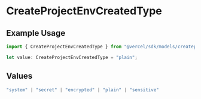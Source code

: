 # CreateProjectEnvCreatedType

## Example Usage

```typescript
import { CreateProjectEnvCreatedType } from "@vercel/sdk/models/createprojectenvop.js";

let value: CreateProjectEnvCreatedType = "plain";
```

## Values

```typescript
"system" | "secret" | "encrypted" | "plain" | "sensitive"
```